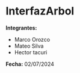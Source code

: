 # InterfazArbol

**Integrantes:**
- Marco Orozco
- Mateo Silva
- Hector tacuri
  
**Fecha:** 02/07/2024


